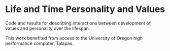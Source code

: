 # Life and Time Personality and Values

Code and results for describing interactions between development of values and personality over the lifespan.

This work benefited from access to the University of Oregon high performance computer, Talapas.
